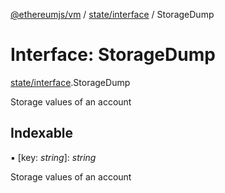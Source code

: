 [@ethereumjs/vm](../README.md) / [state/interface](../modules/state_interface.md) / StorageDump

# Interface: StorageDump

[state/interface](../modules/state_interface.md).StorageDump

Storage values of an account

## Indexable

▪ [key: *string*]: *string*

Storage values of an account
